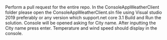 Perform a pull request for the entire repo.
In the ConsoleAppWeatherClient folder please open the ConsoleAppWeatherClient.sln file using Visual studio 2019 preferably or any version which support.net core 3.1
Build and Run the solution.
Console will be opened asking for City name.
After inputting the City name press enter.
Temperature and wind speed should display in the console.
